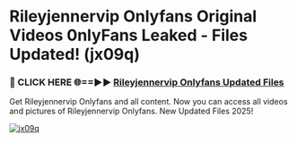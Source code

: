 # Rileyjennervip Onlyfans Original Videos 0nlyFans Leaked - Files Updated! (jx09q)

<h3>🔴 CLICK HERE 🌐==►► <a href="https://tinyurl.com/ehrbuxhb" rel="nofollow">Rileyjennervip Onlyfans Updated Files</a></h3>

Get Rileyjennervip Onlyfans and all content. Now you can access all videos and pictures of Rileyjennervip Onlyfans. New Updated Files 2025!

[![jx09q](https://i.imgur.com/lVYEuWS.gif)](https://tinyurl.com/ehrbuxhb)
